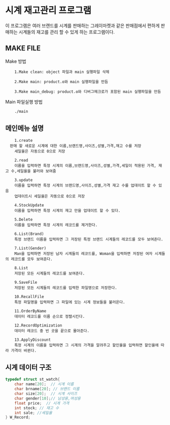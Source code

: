
# 시계 재고관리 프로그램 #
이 프로그램은 여러 브랜드를 시계를 판매하는 그레이마켓과 같은 판매점에서
편하게 판매하는 시계들의 재고를 관리 할 수 있게 하는 프로그램이다.
## MAKE FILE 
Make 방법

        1.Make clean: object 파일과 main 실행파일 삭제
        
        2.Make main: product.o와 main 실행파일을 만듬
        
        3.Make main_debug: product.o와 디버그메크로가 포함된 main 실행파일을 만듬

Main 파일실행 방법

        ./main

## 메인메뉴 설명 ##

        1.create
      판매 할 새로운 시계에 대한 이름,브랜드명,사이즈,성별,가격,재고 수를 저장
        세일율은 자동으로 0으로 저장

        2.read
        이름을 입력하면 특정 시계의 이름,브랜드명,사이즈,성별,가격,세일이 적용된 가격, 재고 수,세일율을 불러와 보여줌

        3.update
        이름을 입력하면 특정 시계의 브랜드명,사이즈,성별,가격 재고 수를 업데이트 할 수 있음
        업데이트시 세일율은 자동으로 0으로 저장

        4.StockUpdate
        이름을 입력하면 특정 시계의 재고 만을 업데이트 할 수 있다.

        5.Delete
        이름을 입력하면 특정 시계의 레코드를 제거한다.

        6.List(Brand)
        특정 브랜드 이름을 입력하면 그 저장된 특정 브랜드 시계들의 레코드를 모두 보여준다.

        7.List(Gender)
        Man을 입력하면 저장된 남자 시계들의 레코드를, Woman을 입력하면 저장된 여자 시계들의 레코드를 모두 보여준다.

        8.List
        저장된 모든 시계들의 레코드를 보여준다.

        9.SaveFile
        저장된 모든 시계들의 레코드를 입력한 파일명으로 저장한다.

        10.RecallFile
        특정 파일명을 입력하면 그 파일에 있는 시계 정보들을 불러온다.

        11.OrderByName
        데이터 레코드를 이름 순으로 정렬시킨다.

        12.RecordOptimization
        데이터 레코드 중 빈 곳을 끝으로 몰아준다.

        13.ApplyDiscount
        특정 시계의 이름을 입력하면 그 시계의 가격을 알려주고 할인율을 입력하면 할인율에 따라 가격이 바뀐다.

## 시계 데이터 구조
```c
typedef struct st_watch{
    char name[20];  // 시계 이름
    char brname[20]; // 브랜드 이름
    char size[20];  // 시계 사이즈
    char gender[10];// 남성용,여성용
    float price;  // 시계 가격
    int stock; // 재고 수
    int sale; //세일율
} W_Record;
```
